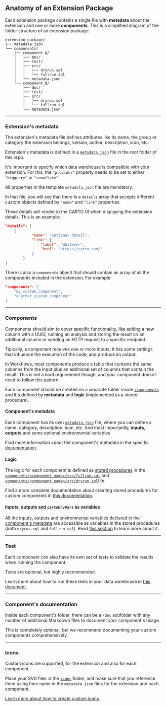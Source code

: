 ## Anatomy of an Extension Package

Each extension package contains a single file with **metadata** about the extension and one or more **components**.
This is a simplified diagram of the folder structure of an extension package:

```
extension-package/
├── metadata.json
└── components/
    ├── component_A/
    │   ├── doc/
    │   ├── test/
    │   ├── src/
    |   |   ├── dryrun.sql
    │   │   └── fullrun.sql
    │   └── metadata.json
    └── component_B/
        ├── doc/
        ├── test/
        ├── src/
        |   ├── dryrun.sql
        │   └── fullrun.sql
        └── metadata.json
```

---

### Extension's metadata

The extension's metadata file defines attributes like its name, the group or category the extension belongs, version, author, description, icon, etc.

Extension's metadata is defined in a [`metadata.json`](../metadata.json) file in the root folder of this repo.

It's important to specify which data warehouse is compatible with your extension. For this, the `"provider"` property needs to be set to either `"bigquery"` or `"snowflake"`.

All properties in the template `metadata.json` file are mandatory.

In that file, you will see that there is a `details` array that accepts different custom objects defined by `"name"` and `"link"` properties.

These details will render in the CARTO UI when displaying the extension details. This is an example:

```json
"details": [
    {
            "name": "Optional detail",
            "link": {
                "label": "Whatever",
                "href": "https://carto.com/"
            }
        }
]
```

There is also a `components` object that should contain an array of all the components included in the extension. For example:

```json
"components": [
    "my_custom_component",
    "another_custom_component"
]
```

---

### Components

Components should aim to cover specific functionality, like adding a new column with a UUID, running an analysis and storing the result on an additional column or sending an HTTP request to a specific endpoint.

Tipically, a component receives one or more inputs; it has some settings that influence the execution of the code; and produce an output.

In Workflows, most components produce a table that contains the same columns from the input plus an additional set of columns that contain the result. This is not a hard requirement though, and your component doesn't need to follow this pattern.

Each component should be created on a separate folder inside [`/components`](../components/) and it's defined by **metadata** and **logic** (implemented as a stored procedure).

#### Component's metadata

Each component has its own [`metadata.json`](../components/template/metadata.json) file, where you can define a name, category, description, icon, etc. And most importantly, **inputs**, **outputs** and some optional environmental variables.

Find more information about the component's metadata in the specific [documentation](./component_metadata.md).

#### Logic

The logic for each component is defined as [stored procedures](procedure.md) in the [`components/<component_name>/src/fullrun.sql`](../components/template/src/fullrun.sql) and [`components/<component_name>/src/dryrun.sql`](../components/template/src/dryrun.sql)file.

Find a more complete documentation about creating stored procedures for custom components in [this documentation](./procedure.md).

#### Inputs, outputs and `cartoEnvVars` as variables

All the inputs, outputs and environmental variables declared in the [component's metadata](../components/template/metadata.json) are accessible as variables in the stored procedures (both `dryrun.sql` and `fullrun.sql`). Read [this section](procedure.md#variables) to learn more about it.

---

### Test

Each component can also have its own set of tests to validate the results when running the component.

Tests are optional, but highly recommended.

Learn more about how to run these tests in your data warehouse in [this document](./running-tests.md).

---

### Component's documentation

Inside each component's folder, there can be a `/doc` subfolder with any number of additional Markdown files to document your component's usage.

This is completely optional, but we recommend documenting your custom components comprehensively.

---

### Icons

Custom icons are supported, for the extension and also for each component.

Place your SVG files in the [`icons`](../icons/) folder, and make sure that you reference them using their name in the `metadata.json` files for the extension and each component.

[Learn more about how to create custom icons](./icons.md).
